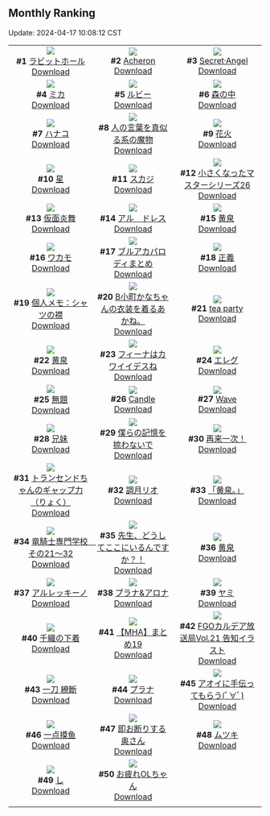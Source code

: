 ## Monthly Ranking
Update: 2024-04-17 10:08:12 CST

|      |      |      |
| :----: | :----: | :----: |
| ![](https://i.pixiv.re/c/240x480/img-master/img/2024/03/19/21/28/54/117067337_p0_master1200.jpg)<br>**#1** [ラビットホール](https://www.pixiv.net/artworks/117067337)<br>[Download](https://i.pixiv.re/img-original/img/2024/03/19/21/28/54/117067337_p0.jpg) | ![](https://i.pixiv.re/c/240x480/img-master/img/2024/03/19/18/24/57/117062300_p0_master1200.jpg)<br>**#2** [Acheron](https://www.pixiv.net/artworks/117062300)<br>[Download](https://i.pixiv.re/img-original/img/2024/03/19/18/24/57/117062300_p0.jpg) | ![](https://i.pixiv.re/c/240x480/img-master/img/2024/03/19/00/01/02/117045388_p0_master1200.jpg)<br>**#3** [Secret·Angel](https://www.pixiv.net/artworks/117045388)<br>[Download](https://i.pixiv.re/img-original/img/2024/03/19/00/01/02/117045388_p0.jpg) |
| ![](https://i.pixiv.re/c/240x480/img-master/img/2024/03/19/00/00/22/117045258_p0_master1200.jpg)<br>**#4** [ミカ](https://www.pixiv.net/artworks/117045258)<br>[Download](https://i.pixiv.re/img-original/img/2024/03/19/00/00/22/117045258_p0.jpg) | ![](https://i.pixiv.re/c/240x480/img-master/img/2024/03/18/00/02/43/117017326_p0_master1200.jpg)<br>**#5** [ルビー](https://www.pixiv.net/artworks/117017326)<br>[Download](https://i.pixiv.re/img-original/img/2024/03/18/00/02/43/117017326_p0.jpg) | ![](https://i.pixiv.re/c/240x480/img-master/img/2024/03/19/00/00/31/117045301_p0_master1200.jpg)<br>**#6** [森の中](https://www.pixiv.net/artworks/117045301)<br>[Download](https://i.pixiv.re/img-original/img/2024/03/19/00/00/31/117045301_p0.png) |
| ![](https://i.pixiv.re/c/240x480/img-master/img/2024/03/19/00/57/33/117047203_p0_master1200.jpg)<br>**#7** [ハナコ](https://www.pixiv.net/artworks/117047203)<br>[Download](https://i.pixiv.re/img-original/img/2024/03/19/00/57/33/117047203_p0.jpg) | ![](https://i.pixiv.re/c/240x480/img-master/img/2024/03/19/00/20/12/117046136_p0_master1200.jpg)<br>**#8** [人の言葉を真似る系の魔物](https://www.pixiv.net/artworks/117046136)<br>[Download](https://i.pixiv.re/img-original/img/2024/03/19/00/20/12/117046136_p0.png) | ![](https://i.pixiv.re/c/240x480/img-master/img/2024/03/19/03/11/33/117049553_p0_master1200.jpg)<br>**#9** [花火](https://www.pixiv.net/artworks/117049553)<br>[Download](https://i.pixiv.re/img-original/img/2024/03/19/03/11/33/117049553_p0.jpg) |
| ![](https://i.pixiv.re/c/240x480/img-master/img/2024/03/19/00/00/08/117045200_p0_master1200.jpg)<br>**#10** [星](https://www.pixiv.net/artworks/117045200)<br>[Download](https://i.pixiv.re/img-original/img/2024/03/19/00/00/08/117045200_p0.jpg) | ![](https://i.pixiv.re/c/240x480/img-master/img/2024/03/19/17/00/01/117060523_p0_master1200.jpg)<br>**#11** [スカジ](https://www.pixiv.net/artworks/117060523)<br>[Download](https://i.pixiv.re/img-original/img/2024/03/19/17/00/01/117060523_p0.jpg) | ![](https://i.pixiv.re/c/240x480/img-master/img/2024/03/19/12/30/28/117056465_p0_master1200.jpg)<br>**#12** [小さくなったマスターシリーズ26](https://www.pixiv.net/artworks/117056465)<br>[Download](https://i.pixiv.re/img-original/img/2024/03/19/12/30/28/117056465_p0.jpg) |
| ![](https://i.pixiv.re/c/240x480/img-master/img/2024/03/21/00/00/43/117103109_p0_master1200.jpg)<br>**#13** [仮面炎舞](https://www.pixiv.net/artworks/117103109)<br>[Download](https://i.pixiv.re/img-original/img/2024/03/21/00/00/43/117103109_p0.jpg) | ![](https://i.pixiv.re/c/240x480/img-master/img/2024/03/19/19/37/55/117064071_p0_master1200.jpg)<br>**#14** [アル　ドレス](https://www.pixiv.net/artworks/117064071)<br>[Download](https://i.pixiv.re/img-original/img/2024/03/19/19/37/55/117064071_p0.jpg) | ![](https://i.pixiv.re/c/240x480/img-master/img/2024/03/17/00/00/21/116983185_p0_master1200.jpg)<br>**#15** [黄泉](https://www.pixiv.net/artworks/116983185)<br>[Download](https://i.pixiv.re/img-original/img/2024/03/17/00/00/21/116983185_p0.jpg) |
| ![](https://i.pixiv.re/c/240x480/img-master/img/2024/03/19/20/03/30/117064820_p0_master1200.jpg)<br>**#16** [ワカモ](https://www.pixiv.net/artworks/117064820)<br>[Download](https://i.pixiv.re/img-original/img/2024/03/19/20/03/30/117064820_p0.png) | ![](https://i.pixiv.re/c/240x480/img-master/img/2024/03/18/16/52/13/117032976_p0_master1200.jpg)<br>**#17** [ブルアカパロディまとめ](https://www.pixiv.net/artworks/117032976)<br>[Download](https://i.pixiv.re/img-original/img/2024/03/18/16/52/13/117032976_p0.png) | ![](https://i.pixiv.re/c/240x480/img-master/img/2024/03/19/18/29/18/117062404_p0_master1200.jpg)<br>**#18** [正義](https://www.pixiv.net/artworks/117062404)<br>[Download](https://i.pixiv.re/img-original/img/2024/03/19/18/29/18/117062404_p0.png) |
| ![](https://i.pixiv.re/c/240x480/img-master/img/2024/03/19/06/00/09/117051207_p0_master1200.jpg)<br>**#19** [個人メモ：シャツの襟](https://www.pixiv.net/artworks/117051207)<br>[Download](https://i.pixiv.re/img-original/img/2024/03/19/06/00/09/117051207_p0.jpg) | ![](https://i.pixiv.re/c/240x480/img-master/img/2024/03/19/18/11/50/117062052_p0_master1200.jpg)<br>**#20** [B小町かなちゃんの衣装を着るあかね。](https://www.pixiv.net/artworks/117062052)<br>[Download](https://i.pixiv.re/img-original/img/2024/03/19/18/11/50/117062052_p0.jpg) | ![](https://i.pixiv.re/c/240x480/img-master/img/2024/03/19/00/08/04/117045744_p0_master1200.jpg)<br>**#21** [tea party](https://www.pixiv.net/artworks/117045744)<br>[Download](https://i.pixiv.re/img-original/img/2024/03/19/00/08/04/117045744_p0.jpg) |
| ![](https://i.pixiv.re/c/240x480/img-master/img/2024/03/20/00/00/47/117072303_p0_master1200.jpg)<br>**#22** [黄泉](https://www.pixiv.net/artworks/117072303)<br>[Download](https://i.pixiv.re/img-original/img/2024/03/20/00/00/47/117072303_p0.jpg) | ![](https://i.pixiv.re/c/240x480/img-master/img/2024/03/19/00/30/09/117046435_p0_master1200.jpg)<br>**#23** [フィーナはカワイイデスね](https://www.pixiv.net/artworks/117046435)<br>[Download](https://i.pixiv.re/img-original/img/2024/03/19/00/30/09/117046435_p0.jpg) | ![](https://i.pixiv.re/c/240x480/img-master/img/2024/03/17/00/23/38/116984362_p0_master1200.jpg)<br>**#24** [エレグ](https://www.pixiv.net/artworks/116984362)<br>[Download](https://i.pixiv.re/img-original/img/2024/03/17/00/23/38/116984362_p0.jpg) |
| ![](https://i.pixiv.re/c/240x480/img-master/img/2024/03/17/07/03/34/116990705_p0_master1200.jpg)<br>**#25** [無題](https://www.pixiv.net/artworks/116990705)<br>[Download](https://i.pixiv.re/img-original/img/2024/03/17/07/03/34/116990705_p0.png) | ![](https://i.pixiv.re/c/240x480/img-master/img/2024/03/18/01/07/18/117019484_p0_master1200.jpg)<br>**#26** [Candle](https://www.pixiv.net/artworks/117019484)<br>[Download](https://i.pixiv.re/img-original/img/2024/03/18/01/07/18/117019484_p0.jpg) | ![](https://i.pixiv.re/c/240x480/img-master/img/2024/03/17/01/45/54/116986313_p0_master1200.jpg)<br>**#27** [Wave](https://www.pixiv.net/artworks/116986313)<br>[Download](https://i.pixiv.re/img-original/img/2024/03/17/01/45/54/116986313_p0.png) |
| ![](https://i.pixiv.re/c/240x480/img-master/img/2024/03/20/18/16/52/117091845_p0_master1200.jpg)<br>**#28** [兄妹](https://www.pixiv.net/artworks/117091845)<br>[Download](https://i.pixiv.re/img-original/img/2024/03/20/18/16/52/117091845_p0.jpg) | ![](https://i.pixiv.re/c/240x480/img-master/img/2024/03/20/22/44/51/117100420_p0_master1200.jpg)<br>**#29** [僕らの記憶を掠わないで](https://www.pixiv.net/artworks/117100420)<br>[Download](https://i.pixiv.re/img-original/img/2024/03/20/22/44/51/117100420_p0.jpg) | ![](https://i.pixiv.re/c/240x480/img-master/img/2024/03/19/00/39/40/117046723_p0_master1200.jpg)<br>**#30** [再来一次！](https://www.pixiv.net/artworks/117046723)<br>[Download](https://i.pixiv.re/img-original/img/2024/03/19/00/39/40/117046723_p0.jpg) |
| ![](https://i.pixiv.re/c/240x480/img-master/img/2024/03/17/00/07/08/116983746_p0_master1200.jpg)<br>**#31** [トランセンドちゃんのギャップ力（りょく）](https://www.pixiv.net/artworks/116983746)<br>[Download](https://i.pixiv.re/img-original/img/2024/03/17/00/07/08/116983746_p0.png) | ![](https://i.pixiv.re/c/240x480/img-master/img/2024/03/18/00/00/20/117017023_p0_master1200.jpg)<br>**#32** [調月リオ](https://www.pixiv.net/artworks/117017023)<br>[Download](https://i.pixiv.re/img-original/img/2024/03/18/00/00/20/117017023_p0.jpg) | ![](https://i.pixiv.re/c/240x480/img-master/img/2024/03/19/20/00/24/117064702_p0_master1200.jpg)<br>**#33** [「黄泉。」](https://www.pixiv.net/artworks/117064702)<br>[Download](https://i.pixiv.re/img-original/img/2024/03/19/20/00/24/117064702_p0.jpg) |
| ![](https://i.pixiv.re/c/240x480/img-master/img/2024/03/19/22/49/34/117069898_p0_master1200.jpg)<br>**#34** [竜騎士専門学校　その21～32](https://www.pixiv.net/artworks/117069898)<br>[Download](https://i.pixiv.re/img-original/img/2024/03/19/22/49/34/117069898_p0.jpg) | ![](https://i.pixiv.re/c/240x480/img-master/img/2024/03/20/00/00/21/117072225_p0_master1200.jpg)<br>**#35** [先生、どうしてここにいるんですか？！](https://www.pixiv.net/artworks/117072225)<br>[Download](https://i.pixiv.re/img-original/img/2024/03/20/00/00/21/117072225_p0.jpg) | ![](https://i.pixiv.re/c/240x480/img-master/img/2024/03/19/22/56/45/117070117_p0_master1200.jpg)<br>**#36** [黄泉](https://www.pixiv.net/artworks/117070117)<br>[Download](https://i.pixiv.re/img-original/img/2024/03/19/22/56/45/117070117_p0.jpg) |
| ![](https://i.pixiv.re/c/240x480/img-master/img/2024/03/20/02/04/56/117075748_p0_master1200.jpg)<br>**#37** [アルレッキーノ](https://www.pixiv.net/artworks/117075748)<br>[Download](https://i.pixiv.re/img-original/img/2024/03/20/02/04/56/117075748_p0.png) | ![](https://i.pixiv.re/c/240x480/img-master/img/2024/03/20/00/00/50/117072314_p0_master1200.jpg)<br>**#38** [プラナ&アロナ](https://www.pixiv.net/artworks/117072314)<br>[Download](https://i.pixiv.re/img-original/img/2024/03/20/00/00/50/117072314_p0.jpg) | ![](https://i.pixiv.re/c/240x480/img-master/img/2024/03/19/00/00/32/117045305_p0_master1200.jpg)<br>**#39** [ヤミ](https://www.pixiv.net/artworks/117045305)<br>[Download](https://i.pixiv.re/img-original/img/2024/03/19/00/00/32/117045305_p0.png) |
| ![](https://i.pixiv.re/c/240x480/img-master/img/2024/03/21/18/15/12/117119942_p0_master1200.jpg)<br>**#40** [千織の下着](https://www.pixiv.net/artworks/117119942)<br>[Download](https://i.pixiv.re/img-original/img/2024/03/21/18/15/12/117119942_p0.png) | ![](https://i.pixiv.re/c/240x480/img-master/img/2024/03/19/21/13/20/117066890_p0_master1200.jpg)<br>**#41** [【MHA】まとめ19](https://www.pixiv.net/artworks/117066890)<br>[Download](https://i.pixiv.re/img-original/img/2024/03/19/21/13/20/117066890_p0.png) | ![](https://i.pixiv.re/c/240x480/img-master/img/2024/03/20/16/14/37/117088849_p0_master1200.jpg)<br>**#42** [FGOカルデア放送局Vol.21 告知イラスト](https://www.pixiv.net/artworks/117088849)<br>[Download](https://i.pixiv.re/img-original/img/2024/03/20/16/14/37/117088849_p0.png) |
| ![](https://i.pixiv.re/c/240x480/img-master/img/2024/04/15/13/45/13/117091645_p0_master1200.jpg)<br>**#43** [一刀 繚斷](https://www.pixiv.net/artworks/117091645)<br>[Download](https://i.pixiv.re/img-original/img/2024/04/15/13/45/13/117091645_p0.png) | ![](https://i.pixiv.re/c/240x480/img-master/img/2024/03/18/14/55/34/117030996_p0_master1200.jpg)<br>**#44** [プラナ](https://www.pixiv.net/artworks/117030996)<br>[Download](https://i.pixiv.re/img-original/img/2024/03/18/14/55/34/117030996_p0.png) | ![](https://i.pixiv.re/c/240x480/img-master/img/2024/03/17/08/00/04/116991385_p0_master1200.jpg)<br>**#45** [アオイに手伝ってもらう(ﾟ∀ﾟ)](https://www.pixiv.net/artworks/116991385)<br>[Download](https://i.pixiv.re/img-original/img/2024/03/17/08/00/04/116991385_p0.jpg) |
| ![](https://i.pixiv.re/c/240x480/img-master/img/2024/03/20/20/12/36/117095183_p0_master1200.jpg)<br>**#46** [一点摸鱼](https://www.pixiv.net/artworks/117095183)<br>[Download](https://i.pixiv.re/img-original/img/2024/03/20/20/12/36/117095183_p0.jpg) | ![](https://i.pixiv.re/c/240x480/img-master/img/2024/03/19/00/00/18/117045235_p0_master1200.jpg)<br>**#47** [即お断りする奥さん](https://www.pixiv.net/artworks/117045235)<br>[Download](https://i.pixiv.re/img-original/img/2024/03/19/00/00/18/117045235_p0.jpg) | ![](https://i.pixiv.re/c/240x480/img-master/img/2024/03/18/16/03/58/117032158_p0_master1200.jpg)<br>**#48** [ムツキ](https://www.pixiv.net/artworks/117032158)<br>[Download](https://i.pixiv.re/img-original/img/2024/03/18/16/03/58/117032158_p0.jpg) |
| ![](https://i.pixiv.re/c/240x480/img-master/img/2024/03/19/06/00/05/117051195_p0_master1200.jpg)<br>**#49** [し](https://www.pixiv.net/artworks/117051195)<br>[Download](https://i.pixiv.re/img-original/img/2024/03/19/06/00/05/117051195_p0.png) | ![](https://i.pixiv.re/c/240x480/img-master/img/2024/03/19/20/01/49/117064776_p0_master1200.jpg)<br>**#50** [お疲れOLちゃん](https://www.pixiv.net/artworks/117064776)<br>[Download](https://i.pixiv.re/img-original/img/2024/03/19/20/01/49/117064776_p0.jpg) |
|      |
